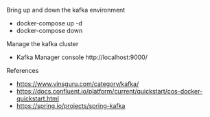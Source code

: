 Bring up and down the kafka environment

- docker-compose up -d
- docker-compose down

Manage the kafka cluster

- Kafka Manager console http://localhost:9000/

References
- https://www.vinsguru.com/category/kafka/
- https://docs.confluent.io/platform/current/quickstart/cos-docker-quickstart.html
- https://spring.io/projects/spring-kafka
